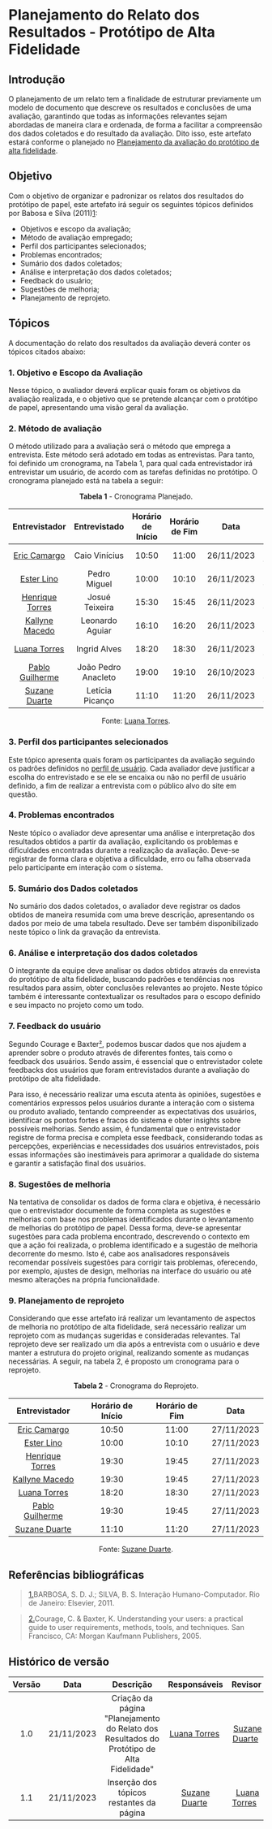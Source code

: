 # Planejamento do Relato dos Resultados - Protótipo de Alta Fidelidade

## Introdução

O planejamento de um relato tem a finalidade de estruturar previamente um modelo de documento que descreve os resultados e conclusões de uma avaliação, garantindo que todas as informações relevantes sejam abordadas de maneira clara e ordenada, de forma a facilitar a compreensão dos dados coletados e do resultado da avaliação. Dito isso, este artefato estará conforme o planejado no [Planejamento da avaliação do protótipo de alta fidelidade](planejamento-avaliacao-prototipo-alta-fidelidade.md).

## Objetivo

Com o objetivo de organizar e padronizar os relatos dos resultados do protótipo de papel, este artefato irá seguir os seguintes tópicos definidos por Babosa e Silva (2011)<a id="anchor_1" href="#REF1">1</a>:

- Objetivos e escopo da avaliação;
- Método de avaliação empregado;
- Perfil dos participantes selecionados;
- Problemas encontrados;
- Sumário dos dados coletados;
- Análise e interpretação dos dados coletados;
- Feedback do usuário;
- Sugestões de melhoria;
- Planejamento de reprojeto.

## Tópicos

A documentação do relato dos resultados da avaliação deverá conter os tópicos citados abaixo:

### 1. Objetivo e Escopo da Avaliação

Nesse tópico, o avaliador deverá explicar quais foram os objetivos da avaliação realizada, e o objetivo que se pretende alcançar com o protótipo de papel, apresentando uma visão geral da avaliação.

### 2. Método de avaliação

O método utilizado para a avaliação será o método que emprega a entrevista. Este método será adotado em todas as entrevistas. Para tanto, foi definido um cronograma, na Tabela 1, para qual cada entrevistador irá entrevistar um usuário, de acordo com as tarefas definidas no protótipo. O cronograma planejado está na tabela a seguir:

<center>

**Tabela 1** - Cronograma Planejado.

|                    Entrevistador                    |    Entrevistado     | Horário de Início | Horário de Fim |    Data    |   Local   |
| :-------------------------------------------------: | :-----------------: | :---------------: | :------------: | :--------: | :-------: |
|     [Eric Camargo](https://github.com/ericcs10)     |    Caio Vinícius    |       10:50       |     11:00      | 26/11/2023 | a definir |
|     [Ester Lino](https://github.com/esteerlino)     |    Pedro Miguel     |       10:00       |     10:10      | 26/11/2023 | a definir |
| [Henrique Torres](https://github.com/henriqtorresl) |   Josué Teixeira    |       15:30       |     15:45      | 26/11/2023 | a definir |
|   [Kallyne Macedo](https://github.com/kalipassos)   |   Leonardo Aguiar   |       16:10       |     16:20      | 26/11/2023 | a definir |
|   [Luana Torres](https://github.com/luanatorress)   |    Ingrid Alves     |       18:20       |     18:30      | 26/11/2023 | a definir |
|   [Pablo Guilherme](https://github.com/PabloGJBS)   | João Pedro Anacleto |       19:00       |     19:10      | 26/10/2023 | a definir |
|  [Suzane Duarte](https://github.com/suzaneduarte)   |   Letícia Picanço   |       11:10       |     11:20      | 26/11/2023 | a definir |

Fonte: [Luana Torres](https://github.com/luanatorress).

</center>

### 3. Perfil dos participantes selecionados

Este tópico apresenta quais foram os participantes da avaliação seguindo os padrões definidos no [perfil de usuário](../../segunda-entrega/perfil-usuario.md). Cada avaliador deve justificar a escolha do entrevistado e se ele se encaixa ou não no perfil de usuário definido, a fim de realizar a entrevista com o público alvo do site em questão.

### 4. Problemas encontrados

Neste tópico o avaliador deve apresentar uma análise e interpretação dos resultados obtidos a partir da avaliação, explicitando os problemas e dificuldades encontradas durante a realização da avaliação. Deve-se registrar de forma clara e objetiva a dificuldade, erro ou falha observada pelo participante em interação com o sistema.

### 5. Sumário dos Dados coletados

No sumário dos dados coletados, o avaliador deve registrar os dados obtidos de maneira resumida com uma breve descrição, apresentando os dados por meio de uma tabela resultado. Deve ser também disponibilizado neste tópico o link da gravação da entrevista.

### 6. Análise e interpretação dos dados coletados

O integrante da equipe deve analisar os dados obtidos através da enrevista do protótipo de alta fidelidade, buscando padrões e tendências nos resultados para assim, obter conclusões relevantes ao projeto. Neste tópico também é interessante contextualizar os resultados para o escopo definido e seu impacto no projeto como um todo.

### 7. Feedback do usuário

Segundo Courage e Baxter<a id="anchor_2" href="#REF2">²</a>, podemos buscar dados que nos ajudem a aprender sobre o produto através de diferentes fontes, tais como o feedback dos usuários. Sendo assim, é essencial que o entrevistador colete feedbacks dos usuários que foram entrevistados durante a avaliação do protótipo de alta fidelidade.

Para isso, é necessário realizar uma escuta atenta às opiniões, sugestões e comentários expressos pelos usuários durante a interação com o sistema ou produto avaliado, tentando compreender as expectativas dos usuários, identificar os pontos fortes e fracos do sistema e obter insights sobre possíveis melhorias. Sendo assim, é fundamental que o entrevistador registre de forma precisa e completa esse feedback, considerando todas as percepções, experiências e necessidades dos usuários entrevistados, pois essas informações são inestimáveis para aprimorar a qualidade do sistema e garantir a satisfação final dos usuários.

### 8. Sugestões de melhoria

Na tentativa de consolidar os dados de forma clara e objetiva, é necessário que o entrevistador documente de forma completa as sugestões e melhorias com base nos problemas identificados durante o levantamento de melhorias do protótipo de papel. Dessa forma, deve-se apresentar sugestões para cada problema encontrado, descrevendo o contexto em que a ação foi realizada, o problema identificado e a sugestão de melhoria decorrente do mesmo. Isto é, cabe aos analisadores responsáveis recomendar possíveis sugestões para corrigir tais problemas, oferecendo, por exemplo, ajustes de design, melhorias na interface do usuário ou até mesmo alterações na própria funcionalidade.

### 9. Planejamento de reprojeto

Considerando que esse artefato irá realizar um levantamento de aspectos de melhoria no protótipo de alta fidelidade, será necessário realizar um reprojeto com as mudanças sugeridas e consideradas relevantes. Tal reprojeto deve ser realizado um dia após a entrevista com o usuário e deve manter a estrutura do projeto original, realizando somente as mudanças necessárias. A seguir, na tabela 2, é proposto um cronograma para o reprojeto.

<center>

**Tabela 2** - Cronograma do Reprojeto.

|                    Entrevistador                    | Horário de Início | Horário de Fim |    Data    |
| :-------------------------------------------------: | :---------------: | :------------: | :--------: |
|     [Eric Camargo](https://github.com/ericcs10)     |       10:50       |     11:00      | 27/11/2023 |
|     [Ester Lino](https://github.com/esteerlino)     |       10:00       |     10:10      | 27/11/2023 |
| [Henrique Torres](https://github.com/henriqtorresl) |       19:30       |     19:45      | 27/11/2023 |
|   [Kallyne Macedo](https://github.com/kalipassos)   |       19:30       |     19:45      | 27/11/2023 |
|   [Luana Torres](https://github.com/luanatorress)   |       18:20       |     18:30      | 27/11/2023 |
|   [Pablo Guilherme](https://github.com/PabloGJBS)   |       19:30       |     19:45      | 27/11/2023 |
|  [Suzane Duarte](https://github.com/suzaneduarte)   |       11:10       |     11:20      | 27/11/2023 |

Fonte: [Suzane Duarte](https://github.com/suzaneduarte).

</center>

## Referências bibliográficas

> <a id="REF1" href="#anchor_1">1.</a>BARBOSA, S. D. J.; SILVA, B. S. Interação Humano-Computador. Rio de Janeiro: Elsevier, 2011.<br>

> <a id="REF2" href="#anchor_2">2.</a>Courage, C. & Baxter, K. Understanding your users: a practical guide to user requirements, methods, tools, and techniques. San Francisco, CA: Morgan Kaufmann Publishers, 2005.<br>

## Histórico de versão

| Versão |    Data    |                                         Descrição                                         |                   Responsáveis                    |                      Revisor                       |
| :----: | :--------: | :---------------------------------------------------------------------------------------: | :-----------------------------------------------: | :------------------------------------------------: |
|  1.0   | 21/11/2023 | Criação da página "Planejamento do Relato dos Resultados do Protótipo de Alta Fidelidade" | [Luana Torres](https://github.com/luanatorress)   |  [Suzane Duarte](https://github.com/suzaneduarte)  |
|  1.1   | 21/11/2023 |                         Inserção dos tópicos restantes da página                          | [Suzane Duarte](https://github.com/suzaneduarte)  |  [Luana Torres](https://github.com/luanatorress)   |
